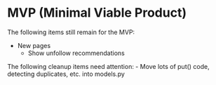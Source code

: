 # MVP (Minimal Viable Product)

The following items still remain for the MVP:

- New pages
    - Show unfollow recommendations

The following cleanup items need attention:
    - Move lots of put() code, detecting duplicates, etc. into models.py
